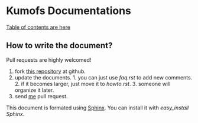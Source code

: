 Kumofs Documentations
=====================

[Table of contents are here](http://kumofs.sourceforge.net/doc/)

How to write the document?
--------------------------

Pull requests are highly welcomed!

  1. fork [this repository](http://github.com/frsyuki/kumofs-doc) at github.
  2. update the documents.
    1. you can just use *faq.rst* to add new comments.
    2. if it becomes larger, just move it to *howto.rst*.
    3. someone will organize it later.
  3. send [me](http://github.com/frsyuki/kumofs-doc) pull request.

This document is formated using [Sphinx](http://sphinx.pocoo.org/).
You can install it with *easy_install Sphinx*.

